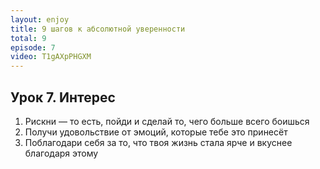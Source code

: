 ```yaml
---
layout: enjoy
title: 9 шагов к абсолютной уверенности
total: 9
episode: 7
video: T1gAXpPHGXM
---
```


## Урок 7. Интерес

1. Рискни — то есть, пойди и сделай то, чего больше всего боишься
2. Получи удовольствие от эмоций, которые тебе это принесёт
3. Поблагодари себя за то, что твоя жизнь стала ярче и вкуснее благодаря этому
